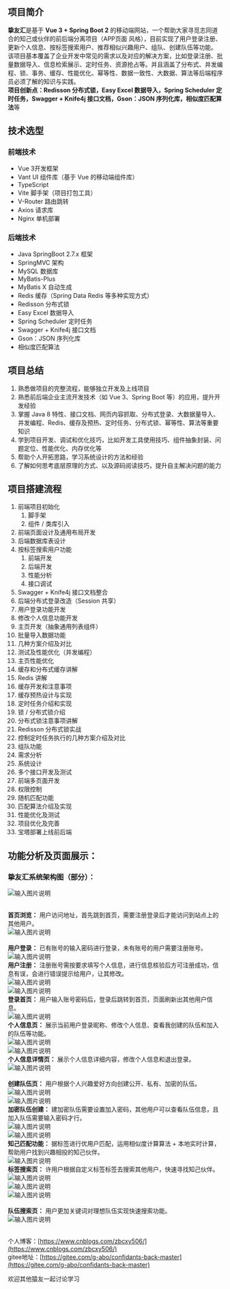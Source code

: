 <a name="iekIV"></a>
## 项目简介
**挚友汇**是基于 **Vue 3 + Spring Boot 2** 的移动端网站，一个帮助大家寻觅志同道合的知己或伙伴的前后端分离项目（APP页面 风格），目前实现了用户登录注册、更新个人信息、按标签搜索用户、推荐相似兴趣用户、组队、创建队伍等功能。<br />	该项目基本覆盖了企业开发中常见的需求以及对应的解决方案，比如登录注册、批量数据导入、信息检索展示、定时任务、资源抢占等。并且涵盖了分布式、并发编程、锁、事务、缓存、性能优化、幂等性、数据一致性、大数据、算法等后端程序员必须了解的知识与实践。<br />**项目创新点：Redisson 分布式锁，Easy Excel 数据导入，Spring Scheduler 定时任务，Swagger + Knife4j 接口文档，Gson：JSON 序列化库，相似度匹配算法**等
<a name="i66Cw"></a>
## 技术选型
<a name="Twzy1"></a>
### 前端技术

- Vue 3开发框架
- Vant UI 组件库（基于 Vue 的移动端组件库）
- TypeScript
- Vite 脚手架（项目打包工具）
- V-Router 路由跳转
- Axios 请求库
- Nginx 单机部署
<a name="GCLxM"></a>
### 后端技术

- Java SpringBoot 2.7.x 框架
- SpringMVC 架构
- MySQL 数据库
- MyBatis-Plus
- MyBatis X 自动生成
- Redis 缓存（Spring Data Redis 等多种实现方式）
- Redisson 分布式锁
- Easy Excel 数据导入
- Spring Scheduler 定时任务
- Swagger + Knife4j 接口文档
- Gson：JSON 序列化库
- 相似度匹配算法
<a name="DMdTq"></a>
## 项目总结

1. 熟悉做项目的完整流程，能够独立开发及上线项目
2. 熟悉前后端企业主流开发技术（如 Vue 3、Spring Boot 等）的应用，提升开发经验
3. 掌握 Java 8 特性、接口文档、网页内容抓取、分布式登录、大数据量导入、并发编程、Redis、缓存及预热、定时任务、分布式锁、幂等性、算法等重要知识
4. 学到项目开发、调试和优化技巧，比如开发工具使用技巧、组件抽象封装、问题定位、性能优化、内存优化等
5. 帮助个人开拓思路，学习系统设计的方法和经验
6. 了解如何思考底层原理的方式、以及源码阅读技巧，提升自主解决问题的能力
<a name="AI6qG"></a>
## 项目搭建流程

1. 前端项目初始化 
   1. 脚手架
   2. 组件 / 类库引入
2. 前端页面设计及通用布局开发
3. 后端数据库表设计
4. 按标签搜索用户功能 
   1. 前端开发
   2. 后端开发
   3. 性能分析
   4. 接口调试
5. Swagger + Knife4j 接口文档整合
6. 后端分布式登录改造（Session 共享）
7. 用户登录功能开发
8. 修改个人信息功能开发
9. 主页开发（抽象通用列表组件）
10. 批量导入数据功能 
   1. 几种方案介绍及对比
   2. 测试及性能优化（并发编程）
11. 主页性能优化 
   1. 缓存和分布式缓存讲解
   2. Redis 讲解
   3. 缓存开发和注意事项
   4. 缓存预热设计与实现
   5. 定时任务介绍和实现
   6. 锁 / 分布式锁介绍
   7. 分布式锁注意事项讲解
   8. Redisson 分布式锁实战
   9. 控制定时任务执行的几种方案介绍及对比
12. 组队功能 
   1. 需求分析
   2. 系统设计
   3. 多个接口开发及测试
   4. 前端多页面开发
   5. 权限控制
13. 随机匹配功能 
   1. 匹配算法介绍及实现
   2. 性能优化及测试
14. 项目优化及完善
15. 宝塔部署上线前后端
<a name="ZWu3y"></a>
## 功能分析及页面展示：
<a name="qkqKP"></a>
### 挚友汇系统架构图（部分）：
![输入图片说明](doc/picture/20-%E6%9E%B6%E6%9E%84%E5%9B%BE.png)

<br /> **首页浏览：** 用户访问地址，首先跳到首页，需要注册登录后才能访问到站点上的其他用户。<br />
![输入图片说明](doc/picture/01-%E9%A6%96%E9%A1%B5.png)<br />
<br /> **用户登录：** 已有账号的输入密码进行登录，未有账号的用户需要注册账号。<br />
![输入图片说明](doc/picture/02-%E7%99%BB%E5%BD%95%E9%A1%B5.png)
<br /> **用户注册：** 注册账号需按要求填写个人信息，进行信息核验后方可注册成功，信息有误，会进行错误提示给用户，让其修改。<br />
![输入图片说明](doc/picture/03-%E6%B3%A8%E5%86%8C%E9%A1%B5.png)<br />
![输入图片说明](doc/picture/04-%E6%96%B0%E7%94%A8%E6%88%B7%E6%B3%A8%E5%86%8C.png)
<br /> **登录首页：** 用户输入账号密码后，登录后跳转到首页，页面刷新出其他用户信息。<br />
![输入图片说明](doc/picture/05-%E7%99%BB%E5%BD%95%E9%A6%96%E9%A1%B5.png)
<br /> **个人信息页：** 展示当前用户登录昵称、修改个人信息、查看我创建的队伍和加入的队伍等功能。<br />
![输入图片说明](doc/picture/06-%E9%98%9F%E4%BC%8D%E9%A1%B5.png)<br />
![输入图片说明](doc/picture/07-%E4%B8%AA%E4%BA%BA%E4%BF%A1%E6%81%AF%E9%A1%B5.png)
<br /> **个人信息详情页：** 展示个人信息详细内容，修改个人信息和退出登录。<br />
![输入图片说明](doc/picture/08-%E4%B8%AA%E4%BA%BA%E4%BF%A1%E6%81%AF%E8%AF%A6%E7%BB%86%E9%A1%B5.png)<br />
<br /> **创建队伍页：** 用户根据个人兴趣爱好方向创建公开、私有、加密的队伍。<br />
![输入图片说明](doc/picture/09-%E5%88%9B%E5%BB%BA%E9%98%9F%E4%BC%8D%E9%A1%B5.png)<br />
![输入图片说明](doc/picture/10-%E5%88%9B%E5%BB%BA%E9%98%9F%E4%BC%8D1.png)
<br />**加密队伍创建：** 建加密队伍需要设置加入密码，其他用户可以查看队伍信息，且加入队伍需要输入密码才行。<br />
![输入图片说明](doc/picture/17-%E5%8A%A0%E5%AF%86%E9%98%9F%E4%BC%8D%E5%88%9B%E5%BB%BA.png)<br />
![输入图片说明](doc/picture/18%E5%8A%A0%E5%AF%86%E9%98%9F%E4%BC%8D%E5%B1%95%E7%A4%BA.png)
<br />**知己匹配功能：** 据标签进行优用户匹配，运用相似度计算算法 + 本地实时计算，帮助用户找到兴趣相投的知己伙伴。<br />
![输入图片说明](doc/picture/12-%E7%9F%A5%E5%B7%B1%E5%8C%B9%E9%85%8D%E7%AE%97%E6%B3%95.png)
<br />**标签搜索页：** 许用户根据自定义标签标签去搜索其他用户，快速寻找知己伙伴。<br />
![输入图片说明](doc/picture/13-%E7%9F%A5%E5%B7%B1%E9%A1%B5.png)<br />
![输入图片说明](doc/picture/14-%E6%A0%B9%E6%8D%AE%E6%A0%87%E7%AD%BE%E5%AF%BB%E6%89%BE.png)<br />
![输入图片说明](doc/picture/15-%E5%AF%BB%E6%89%BE%E7%BB%93%E6%9E%9C.png)<br />
<br />**队伍搜索页：** 用户更加关键词对理想队伍实现快速搜索功能。<br />
![输入图片说明](doc/picture/16-%E6%A0%B9%E6%8D%AE%E5%85%B3%E9%94%AE%E8%AF%8D%E5%AF%BB%E6%89%BE%E9%98%9F%E4%BC%8D.png)<br />


<br />个人博客：[https://www.cnblogs.com/zbcxy506/](https://www.cnblogs.com/zbcxy506/)<br />gitee地址：[https://gitee.com/g-abo/confidants-back-master](https://gitee.com/g-abo/confidants-back-master)

欢迎其他猿友一起讨论学习
